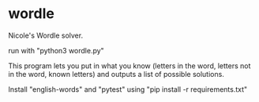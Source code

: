 # wordle
Nicole's Wordle solver.

run with "python3 wordle.py"

This program lets you put in what you know (letters in the word, letters not in the word, known letters) and outputs a list of possible solutions.

Install "english-words" and "pytest" using "pip install -r requirements.txt"

